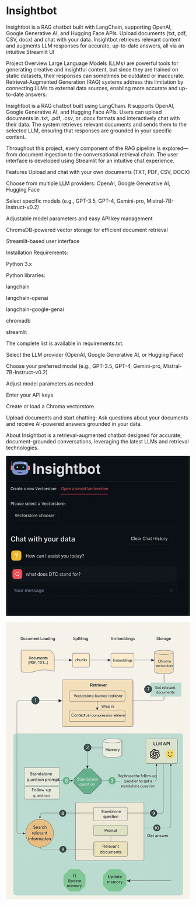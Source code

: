 # Insightbot
Insightbot is a RAG chatbot built with LangChain, supporting OpenAI, Google Generative AI, and Hugging Face APIs. Upload documents (txt, pdf, CSV, docx) and chat with your data. Insightbot retrieves relevant content and augments LLM responses for accurate, up-to-date answers, all via an intuitive Streamlit UI

Project Overview
Large Language Models (LLMs) are powerful tools for generating creative and insightful content, but since they are trained on static datasets, their responses can sometimes be outdated or inaccurate. Retrieval-Augmented Generation (RAG) systems address this limitation by connecting LLMs to external data sources, enabling more accurate and up-to-date answers.

Insightbot is a RAG chatbot built using LangChain. It supports OpenAI, Google Generative AI, and Hugging Face APIs. Users can upload documents in .txt, .pdf, .csv, or .docx formats and interactively chat with their data. The system retrieves relevant documents and sends them to the selected LLM, ensuring that responses are grounded in your specific content.

Throughout this project, every component of the RAG pipeline is explored—from document ingestion to the conversational retrieval chain. The user interface is developed using Streamlit for an intuitive chat experience.

Features
Upload and chat with your own documents (TXT, PDF, CSV, DOCX)

Choose from multiple LLM providers: OpenAI, Google Generative AI, Hugging Face

Select specific models (e.g., GPT-3.5, GPT-4, Gemini-pro, Mistral-7B-Instruct-v0.2)

Adjustable model parameters and easy API key management

ChromaDB-powered vector storage for efficient document retrieval

Streamlit-based user interface

Installation
Requirements:

Python 3.x

Python libraries:

langchain

langchain-openai

langchain-google-genai

chromadb

streamlit

The complete list is available in requirements.txt.

Select the LLM provider (OpenAI, Google Generative AI, or Hugging Face)

Choose your preferred model (e.g., GPT-3.5, GPT-4, Gemini-pro, Mistral-7B-Instruct-v0.2)

Adjust model parameters as needed

Enter your API keys

Create or load a Chroma vectorstore.

Upload documents and start chatting:
Ask questions about your documents and receive AI-powered answers grounded in your data.

About
Insightbot is a retrieval-augmented chatbot designed for accurate, document-grounded conversations, leveraging the latest LLMs and retrieval technologies.

![Architecture](Capture3.JPG)

![Interface](architect.jpg)



